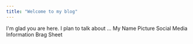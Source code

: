 ```yaml
---
title: "Welcome to my blog"
---
```


I'm glad you are here. I plan to talk about ...
My Name 
Picture 
Social Media Information 
Brag Sheet 
